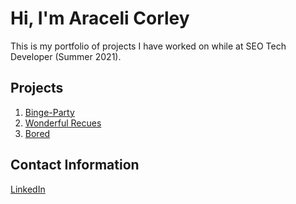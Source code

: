 # Hi, I'm Araceli Corley
This is my portfolio of projects I have worked on while at SEO Tech Developer (Summer 2021).

## Projects
1. [Binge-Party](https://github.com/cjwinston/binge-party)
2. [Wonderful Recues](https://github.com/egomez4/Week4Project)
3. [Bored](https://seo-bored.herokuapp.com/)

## Contact Information
[LinkedIn](https://www.linkedin.com/in/araceli-corley-745bbb1b8/)

